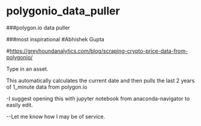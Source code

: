 # polygonio_data_puller
###polygon.io data puller

###most inspirational
#Abhishek Gupta

#https://greyhoundanalytics.com/blog/scraping-crypto-price-data-from-polygonio/




Type in an asset.

This automatically calculates the current date and then pulls the last 2 years of 1_minute data from polygon.io


-I suggest opening this with jupyter notebook from anaconda-navigator to easily edit.

--Let me know how I may be of service.
